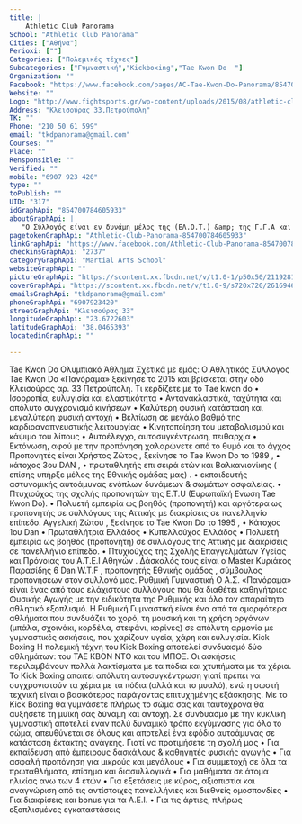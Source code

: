 ```yaml
---
title: |
    Athletic Club Panorama
School: "Athletic Club Panorama"
Cities: ["Αθήνα"]
Perioxi: [""]
Categories: ["Πολεμικές τέχνες"]
Subcategories: ["Γυμναστική","Kickboxing","Tae Kwon Do  "]
Organization: ""
Facebook: "https://www.facebook.com/pages/AC-Tae-Kwon-Do-Panorama/854700784605933?sk=timeline"
Website: ""
Logo: "http://www.fightsports.gr/wp-content/uploads/2015/08/athletic-club-panorama-logo.jpg"
Address: "Κλεισούρας 33,Πετρούπολη"
TK: ""
Phone: "210 50 61 599"
email: "tkdpanorama@gmail.com"
Courses: ""
Place: ""
Rensponsible: ""
Verified: ""
mobile: "6907 923 420"
type: ""
toPublish: ""
UID: "317"
idGraphApi: "854700784605933"
aboutGraphApi: | 
   "Ο Σύλλογός είναι εν δυνάμη μέλος της (ΕΛ.Ο.Τ.) &amp; της Γ.Γ.Α και λειτουργεί με επιτυχία,έχοντας όλες τις νόμιμες άδειες λειτουργίας."
pagetokenGraphApi: "Athletic-Club-Panorama-854700784605933"
linkGraphApi: "https://www.facebook.com/Athletic-Club-Panorama-854700784605933/"
checkinsGraphApi: "2737"
categoryGraphApi: "Martial Arts School"
websiteGraphApi: ""
pictureGraphApi: "https://scontent.xx.fbcdn.net/v/t1.0-1/p50x50/21192818_1443037729105566_2956119748034512288_n.jpg?oh=2943df42584ab7e3b38a632590833051&amp;oe=5B41BE37"
coverGraphApi: "https://scontent.xx.fbcdn.net/v/t1.0-9/s720x720/26169469_1556985274377477_4138570885659668365_n.jpg?oh=9ba8ce4813b08413d67b3dc77526e989&amp;oe=5B4213CE"
emailsGraphApi: "tkdpanorama@gmail.com"
phoneGraphApi: "6907923420"
streetGraphApi: "Κλεισούρας 33"
longitudeGraphApi: "23.6722603"
latitudeGraphApi: "38.0465393"
locatedinGraphApi: ""

---
```


Tae Kwon Do Ολυμπιακό Άθλημα Σχετικά με εμάς: Ο Αθλητικός Σύλλογος Tae Kwon Do «Πανόραμα» ξεκίνησε το 2015 και βρίσκεται στην οδό Κλεισούρας αρ. 33 Πετρούπολη. Τι κερδίζετε με το Τae kwon do • Ισορροπία, ευλυγισία και ελαστικότητα • Αντανακλαστικά, ταχύτητα και απόλυτο συγχρονισμό κινήσεων • Καλύτερη φυσική κατάσταση και μεγαλύτερη φυσική αντοχή • Βελτίωση σε μεγάλο βαθμό της καρδιοαναπνευστικής λειτουργίας • Κινητοποίηση του μεταβολισμού και κάψιμο του λίπους • Αυτοέλεγχο, αυτοσυγκέντρωση, πειθαρχία • Εκτόνωση, αφού με την προπόνηση χαλαρώνετε από το θυμό και το άγχος Προπονητές είναι Χρήστος Ζώτος , ξεκίνησε το Tae Kwon Do το 1989 , • κάτοχος 3ου DAN , • πρωταθλητής επι σειρά ετών και Βαλκανιονίκης ( επίσης υπήρξε μέλος της Εθνικής ομάδας μας) . • εκπαιδευτής αστυνομικής αυτοάμυνας ενόπλων δυνάμεων &amp; σωμάτων ασφαλείας. • Πτυχιούχος της σχολής προπονητών της E.T.U (Eυρωπαϊκή Eνωση Tae Kwon Do). • Πολυετή εμπειρία ως βοηθός (προπονητή) και αργότερα ως προπονητής σε συλλόγους της Αττικής με διακρίσεις σε πανελληνίο επίπεδο. Αγγελική Ζώτου , ξεκίνησε το Tae Kwon Do το 1995 , • Κάτοχος 1ου Dan • Πρωταθλήτρια Ελλάδος • Κυπελλούχος Ελλάδος • Πολυετή εμπειρία ως βοηθός (προπονητή) σε συλλόγους της Αττικής με διακρίσεις σε πανελλήνιο επίπεδο. • Πτυχιούχος της Σχολής Επαγγελμάτων Υγείας και Πρόνοιας του Α.Τ.Ε.Ι Αθηνών . Δάσκαλός τους είναι ο Master Κυριάκος Παρασίδης 6 Dan W.T.F , προπονητής Εθνικής ομάδος , σύμβουλος προπονήσεων στον συλλογό μας. Ρυθμική Γυμναστική O A.Σ. «Πανόραμα» είναι ένας από τους ελάχιστους συλλόγους που θα διαθέτει καθηγήτριες Φυσικής Αγωγής με την ειδικότητα της Ρυθμικής και όλο τον απαραίτητο αθλητικό εξοπλισμό. Η Ρυθμική Γυμναστική είναι ένα από τα ομορφότερα αθλήματα που συνδυάζει το χορό, τη μουσική και τη χρήση οργάνων (μπάλα, σχοινάκι, κορδέλα, στεφάνι, κορίνες) σε απόλυτη αρμονία με γυμναστικές ασκήσεις, που χαρίζουν υγεία, χάρη και ευλυγισία. Kick Boxing Η πολεμική τέχνη του Kick Boxing αποτελεί συνδυασμό δύο αθλημάτων: του ΤΑΕ ΚΒΟΝ ΝΤΟ και του ΜΠΟΞ. Οι ασκήσεις περιλαμβάνουν πολλά λακτίσματα με τα πόδια και χτυπήματα με τα χέρια. Το Kick Boxing απαιτεί απόλυτη αυτοσυγκέντρωση γιατί πρέπει να συγχρονιστούν τα χέρια με τα πόδια (αλλά και το μυαλό), ενώ η σωστή τεχνική είναι ο βασικότερος παράγοντας επιτυχημένης εξάσκησης. Με το Kick Boxing θα γυμνάσετε πλήρως το σώμα σας και ταυτόχρονα θα αυξήσετε τη μυϊκή σας δύναμη και αντοχή. Σε συνδυασμό με την κυκλική γυμναστική αποτελεί έναν πολύ δυναμικό τρόπο εκγύμνασης για όλο το σώμα, απευθύνεται σε όλους και αποτελεί ένα εφόδιο αυτοάμυνας σε κατάσταση έκτακτης ανάγκης. Γιατί να προτιμήσετε τη σχολή μας • Για εκπαίδευση από έμπειρους δασκάλους &amp; καθηγητές φυσικής αγωγής • Για ασφαλή προπόνηση για μικρούς και μεγάλους • Για συμμετοχή σε όλα τα πρωταθλήματα, επίσημα και διασυλλογικά • Για μαθήματα σε άτομα ηλικίας ανω των 4 ετών • Για εξετάσεις με κύρος, αξιοπιστία και αναγνώριση από τις αντίστοιχες πανελλήνιες και διεθνείς ομοσπονδίες • Για διακρίσεις και bonus για τα Α.Ε.Ι. • Για τις άρτιες, πλήρως εξοπλισμένες εγκαταστάσεις 

